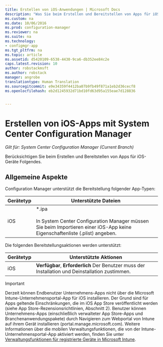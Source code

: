 ```yaml
---
title: Erstellen von iOS-Anwendungen | Microsoft Docs
description: "Was Sie beim Erstellen und Bereitstellen von Apps für iOS-Geräte berücksichtigen müssen."
ms.custom: na
ms.date: 10/06/2016
ms.prod: configuration-manager
ms.reviewer: na
ms.suite: na
ms.technology:
- configmgr-app
ms.tgt_pltfrm: na
ms.topic: article
ms.assetid: d5420109-6538-4430-9ca6-db352ee84c2e
caps.latest.revision: 10
author: robstackmsft
ms.author: robstack
manager: angrobe
translationtype: Human Translation
ms.sourcegitcommit: e9e34359f4412ba07b9fb49f871a1eb2d36cecf8
ms.openlocfilehash: eb2d1245932d71bd10fd63d95a155eae7d128836


---
```

# <a name="create-ios-applications-with-system-center-configuration-manager"></a>Erstellen von iOS-Apps mit System Center Configuration Manager

*Gilt für: System Center Configuration Manager (Current Branch)*

Berücksichtigen Sie beim Erstellen und Bereitstellen von Apps für iOS-Geräte Folgendes.  

## <a name="general-considerations"></a>Allgemeine Aspekte  
 Configuration Manager unterstützt die Bereitstellung folgender App-Typen:  

|Gerätetyp|Unterstützte Dateien|  
|-----------------|---------------------|  
|iOS|*.ipa<br /><br /> In System Center Configuration Manager müssen Sie beim Importieren einer iOS-App keine Eigenschaftenliste (.plist) angeben.|  

 Die folgenden Bereitstellungsaktionen werden unterstützt:  

|Gerätetyp|Unterstützte Aktionen|  
|-----------------|-----------------------|  
|iOS|**Verfügbar**, **Erforderlich** Der Benutzer muss der Installation und Deinstallation zustimmen.

> [!IMPORTANT]  
>  Derzeit können Endbenutzer Unternehmens-Apps nicht über die Microsoft Intune-Unternehmensportal-App für iOS installieren. Der Grund sind für Apps geltende Einschränkungen, die im iOS App Store veröffentlicht werden (siehe App Store-Rezensionsrichtlinien, Abschnitt 2). Benutzer können Unternehmens-Apps (einschließlich verwalteter App Store-Apps und Branchenanwendungspakete) durch Navigieren zum Webportal von Intune auf ihrem Gerät installieren (portal.manage.microsoft.com). Weitere Informationen über die mobilen Verwaltungsfunktionen, die von der Intune-Unternehmensportal-App aktiviert werden, finden Sie unter [Verwaltungsfunktionen für registrierte Geräte in Microsoft Intune](https://technet.microsoft.com/library/dn600287.aspx).  



<!--HONumber=Dec16_HO3-->


